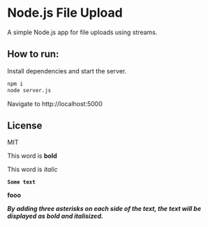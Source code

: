 # Node.js File Upload

A simple Node.js app for file uploads using streams.

## How to run:

Install dependencies and start the server.

```bash
npm i
node server.js
```

Navigate to http://localhost:5000

## License

MIT

This word is **bold**

This word is *italic*

**`Some text`**

<b>fooo</b>

***By adding three asterisks on each side of the text, the text will be displayed as bold and italisized.***
